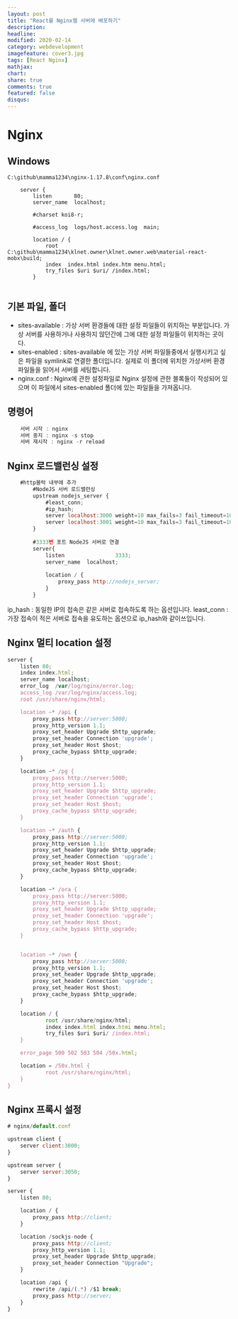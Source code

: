 ```yaml
---
layout: post
title: "React를 Nginx웹 서버에 배포하기"
description: 
headline: 
modified: 2020-02-14
category: webdevelopment
imagefeature: cover3.jpg
tags: [React Nginx]
mathjax: 
chart: 
share: true
comments: true
featured: false
disqus:
---
```

# Nginx
## Windows
```
C:\github\mamma1234\nginx-1.17.8\conf\nginx.conf

    server {
        listen       80;
        server_name  localhost;

        #charset koi8-r;

        #access_log  logs/host.access.log  main;

        location / {
            root   C:\github\mamma1234\klnet.owner\klnet.owner.web\material-react-mobx\build;
            index  index.html index.htm menu.html;
            try_files $uri $uri/ /index.html;
        }


```

## 기본 파일, 폴더
- sites-available : 가상 서버 환경들에 대한 설정 파일들이 위치하는 부분입니다. 가상 서버를 사용하거나 사용하지 않던간에 그에 대한 설정 파일들이 위치하는 곳이다.
- sites-enabled : sites-available 에 있는 가상 서버 파일들중에서 실행시키고 싶은 파일을 symlink로 연결한 폴더입니다. 실제로 이 폴더에 위치한 가상서버 환경 파일들을 읽어서 서버를 세팅합니다.
- nginx.conf : Nginx에 관한 설정파일로 Nginx 설정에 관한 블록들이 작성되어 있으며 이 파일에서 sites-enabled 폴더에 있는 파일들을 가져옵니다.



## 명령어
```JavaScript
    서버 시작 : nginx
    서버 중지 : nginx -s stop
    서버 재시작 : nginx -r reload
```

## Nginx 로드밸런싱 설정
```JavaScript
    #http블럭 내부에 추가
        #NodeJS 서버 로드밸런싱
        upstream nodejs_server {
            #least_conn;
            #ip_hash;
            server localhost:3000 weight=10 max_fails=3 fail_timeout=10s;
            server localhost:3001 weight=10 max_fails=3 fail_timeout=10s;
        }
    
        #3333번 포트 NodeJS 서버로 연결
        server{
            listen                3333;
            server_name  localhost;
        
            location / {
                proxy_pass http://nodejs_server;
            }
        }
```


ip_hash : 동일한 IP의 접속은 같은 서버로 접속하도록 하는 옵션입니다.
least_conn : 가장 접속이 적은 서버로 접속을 유도하는 옵션으로 ip_hash와 같이쓰입니다.


## Nginx 멀티 location 설정
```JavaScript
server {
    listen 80;
    index index.html;
    server_name localhost;
    error_log  /var/log/nginx/error.log;
    access_log /var/log/nginx/access.log;
    root /usr/share/nginx/html;

    location ~* /api {
        proxy_pass http://server:5000;
        proxy_http_version 1.1;
        proxy_set_header Upgrade $http_upgrade;
        proxy_set_header Connection 'upgrade';
        proxy_set_header Host $host;
        proxy_cache_bypass $http_upgrade;
    }

    location ~* /pg {
        proxy_pass http://server:5000;
        proxy_http_version 1.1;
        proxy_set_header Upgrade $http_upgrade;
        proxy_set_header Connection 'upgrade';
        proxy_set_header Host $host;
        proxy_cache_bypass $http_upgrade;
    }

    location ~* /auth {
        proxy_pass http://server:5000;
        proxy_http_version 1.1;
        proxy_set_header Upgrade $http_upgrade;
        proxy_set_header Connection 'upgrade';
        proxy_set_header Host $host;
        proxy_cache_bypass $http_upgrade;
    }

    location ~* /ora {
        proxy_pass http://server:5000;
        proxy_http_version 1.1;
        proxy_set_header Upgrade $http_upgrade;
        proxy_set_header Connection 'upgrade';
        proxy_set_header Host $host;
        proxy_cache_bypass $http_upgrade;
    }


    location ~* /own {
        proxy_pass http://server:5000;
        proxy_http_version 1.1;
        proxy_set_header Upgrade $http_upgrade;
        proxy_set_header Connection 'upgrade';
        proxy_set_header Host $host;
        proxy_cache_bypass $http_upgrade;
    }

    location / {
            root /usr/share/nginx/html;
            index index.html index.htmi menu.html;
            try_files $uri $uri/ /index.html;
    }

    error_page 500 502 503 504 /50x.html;

    location = /50x.html {
            root /usr/share/nginx/html;
    }
}
```



## Nginx 프록시 설정
```JavaScript
# nginx/default.conf

upstream client {
    server client:3000;
}

upstream server {
    server server:3050;
}

server {
    listen 80;

    location / {        
        proxy_pass http://client;
    }

    location /sockjs-node {
        proxy_pass http://client;
        proxy_http_version 1.1;
        proxy_set_header Upgrade $http_upgrade;
        proxy_set_header Connection "Upgrade";
    }

    location /api {
        rewrite /api/(.*) /$1 break;
        proxy_pass http://server;
    }
}

```